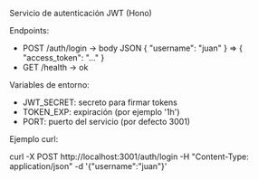 Servicio de autenticación JWT (Hono)

Endpoints:

- POST /auth/login  -> body JSON { "username": "juan" }  => { "access_token": "..." }
- GET /health -> ok

Variables de entorno:
- JWT_SECRET: secreto para firmar tokens
- TOKEN_EXP: expiración (por ejemplo '1h')
- PORT: puerto del servicio (por defecto 3001)

Ejemplo curl:

curl -X POST http://localhost:3001/auth/login -H "Content-Type: application/json" -d '{"username":"juan"}'

